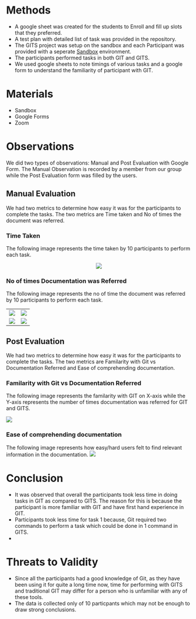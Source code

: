 # Methods
* A google sheet was created for the students to Enroll and fill up slots that they preferred.
* A test plan with detailed list of task was provided in the repository.
* The GITS project was setup on the sandbox and each Participant was provided with a seperate [Sandbox](https://bit.ly/32xYiwM) environment.
* The participants performed tasks in both GIT and GITS.
* We used google sheets to note timings of various tasks and a google form to understand the familiarity of participant with GIT.

# Materials
* Sandbox
* Google Forms
* Zoom

# Observations
We did two types of observations: Manual and Post Evaluation with Google Form. The Manual Observation is recorded by a member from our group while the Post Evaluation form was filled by the users.

  ## Manual Evaluation
  We had two metrics to determine how easy it was for the participants to complete the tasks. The two metrics are Time taken and No of times the document was referred.
  
  ### Time Taken
  The following image represents the time taken by 10 participants to perform each task.
  <p align="center">
  <img src="https://github.com/ultraultimated/GITS/blob/master/images/Task%20vs%20Time.PNG">
</p>

  
  ### No of times Documentation was Referred
  The following image represents the no of time the document was referred by 10 participants to perform each task.

  <table style="width:100%">
  <tr>
    <td><img src="https://github.com/ultraultimated/GITS/blob/master/images/TASK 1 doc.png"></td>
    <td><img src="https://github.com/ultraultimated/GITS/blob/master/images/TASK 2 doc.png"></td>
  </tr>
  <tr>
    <td><img src="https://github.com/ultraultimated/GITS/blob/master/images/TASK 3 doc.png"></td>
    <td><img src="https://github.com/ultraultimated/GITS/blob/master/images/TASK 4 doc.png"></td>
  </tr>
</table>
  
  
  ## Post Evaluation
  We had two metrics to determine how easy it was for the participants to complete the tasks. The two metrics are Familarity with Git vs Documentation Referred and Ease of comprehending documentation.
  
  ### Familarity with Git vs Documentation Referred
  The following image represents the familarity with GIT on X-axis while the Y-axis represents the number of times documentation was referred 
  for GIT and GITS.
  
  <img src="https://github.com/ultraultimated/GITS/blob/master/images/Familarity%20with%20Gits%20Vs%20Documentation%20Referred.png">
  
  ### Ease of comprehending documentation
  The following image represents how easy/hard users felt to find relevant information in the documentation.
  <img src="https://github.com/ultraultimated/GITS/blob/master/images/Ease%20of%20comprehending%20documentation.png">
  
  

# Conclusion
* It was observed that overall the participants took less time in doing tasks in GIT as compared to GITS. The reason for this is because the participant is more familiar with GIT and have first hand experience in GIT.
* Participants took less time for task 1 because, Git required two commands to perform a task which could be done in 1 command in GITS.
* 
# Threats to Validity
 * Since all the participants had a good knowledge of Git, as they have been using it for quite a long time now, time for performing with GITS and traditional GIT may differ for a person who is unfamiliar with any of these tools.
 * The data is collected only of 10 particpants which may not be enough to draw strong conclusions.
